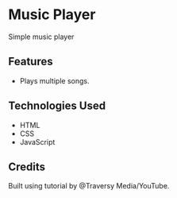# Music Player

Simple music player 

## Features

- Plays multiple songs. 

## Technologies Used

- HTML
- CSS
- JavaScript

## Credits

Built using tutorial by @Traversy Media/YouTube.
